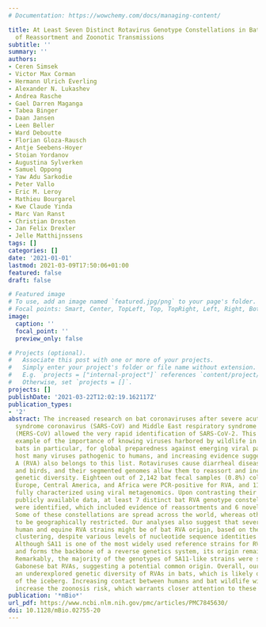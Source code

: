 ```yaml
---
# Documentation: https://wowchemy.com/docs/managing-content/

title: At Least Seven Distinct Rotavirus Genotype Constellations in Bats with Evidence
  of Reassortment and Zoonotic Transmissions
subtitle: ''
summary: ''
authors:
- Ceren Simsek
- Victor Max Corman
- Hermann Ulrich Everling
- Alexander N. Lukashev
- Andrea Rasche
- Gael Darren Maganga
- Tabea Binger
- Daan Jansen
- Leen Beller
- Ward Deboutte
- Florian Gloza-Rausch
- Antje Seebens-Hoyer
- Stoian Yordanov
- Augustina Sylverken
- Samuel Oppong
- Yaw Adu Sarkodie
- Peter Vallo
- Eric M. Leroy
- Mathieu Bourgarel
- Kwe Claude Yinda
- Marc Van Ranst
- Christian Drosten
- Jan Felix Drexler
- Jelle Matthijnssens
tags: []
categories: []
date: '2021-01-01'
lastmod: 2021-03-09T17:50:06+01:00
featured: false
draft: false

# Featured image
# To use, add an image named `featured.jpg/png` to your page's folder.
# Focal points: Smart, Center, TopLeft, Top, TopRight, Left, Right, BottomLeft, Bottom, BottomRight.
image:
  caption: ''
  focal_point: ''
  preview_only: false

# Projects (optional).
#   Associate this post with one or more of your projects.
#   Simply enter your project's folder or file name without extension.
#   E.g. `projects = ["internal-project"]` references `content/project/deep-learning/index.md`.
#   Otherwise, set `projects = []`.
projects: []
publishDate: '2021-03-22T12:02:19.162117Z'
publication_types:
- '2'
abstract: The increased research on bat coronaviruses after severe acute respiratory
  syndrome coronavirus (SARS-CoV) and Middle East respiratory syndrome coronavirus
  (MERS-CoV) allowed the very rapid identification of SARS-CoV-2. This is an excellent
  example of the importance of knowing viruses harbored by wildlife in general, and
  bats in particular, for global preparedness against emerging viral pathogens., Bats
  host many viruses pathogenic to humans, and increasing evidence suggests that rotavirus
  A (RVA) also belongs to this list. Rotaviruses cause diarrheal disease in many mammals
  and birds, and their segmented genomes allow them to reassort and increase their
  genetic diversity. Eighteen out of 2,142 bat fecal samples (0.8%) collected from
  Europe, Central America, and Africa were PCR-positive for RVA, and 11 of those were
  fully characterized using viral metagenomics. Upon contrasting their genomes with
  publicly available data, at least 7 distinct bat RVA genotype constellations (GCs)
  were identified, which included evidence of reassortments and 6 novel genotypes.
  Some of these constellations are spread across the world, whereas others appear
  to be geographically restricted. Our analyses also suggest that several unusual
  human and equine RVA strains might be of bat RVA origin, based on their phylogenetic
  clustering, despite various levels of nucleotide sequence identities between them.
  Although SA11 is one of the most widely used reference strains for RVA research
  and forms the backbone of a reverse genetics system, its origin remained enigmatic.
  Remarkably, the majority of the genotypes of SA11-like strains were shared with
  Gabonese bat RVAs, suggesting a potential common origin. Overall, our findings suggest
  an underexplored genetic diversity of RVAs in bats, which is likely only the tip
  of the iceberg. Increasing contact between humans and bat wildlife will further
  increase the zoonosis risk, which warrants closer attention to these viruses.
publication: '*mBio*'
url_pdf: https://www.ncbi.nlm.nih.gov/pmc/articles/PMC7845630/
doi: 10.1128/mBio.02755-20
---
```

